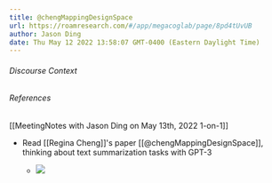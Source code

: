 ```yaml
---
title: @chengMappingDesignSpace
url: https://roamresearch.com/#/app/megacoglab/page/8pd4tUvUB
author: Jason Ding
date: Thu May 12 2022 13:58:07 GMT-0400 (Eastern Daylight Time)
---
```




###### Discourse Context



###### References

[[MeetingNotes with Jason Ding on May 13th, 2022  1-on-1]]

- Read [[Regina Cheng]]'s paper [[@chengMappingDesignSpace]], thinking about text summarization tasks with GPT-3

    - ![](https://firebasestorage.googleapis.com/v0/b/firescript-577a2.appspot.com/o/imgs%2Fapp%2Fmegacoglab%2Fn4SM4XD_Z9.png?alt=media&token=69c60d8b-c3b4-489f-ba5d-6668563a963d)
